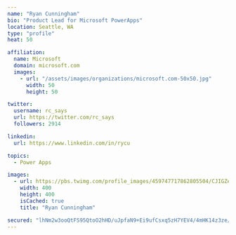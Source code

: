 ```yaml
---
name: "Ryan Cunningham"
bio: "Product Lead for Microsoft PowerApps"
location: Seattle, WA
type: "profile"
heat: 50

affiliation:
  name: Microsoft
  domain: microsoft.com
  images:
    - url: "/assets/images/organizations/microsoft.com-50x50.jpg"
      width: 50
      height: 50

twitter:
  username: rc_says
  url: https://twitter.com/rc_says
  followers: 2914

linkedin:
  url: https://www.linkedin.com/in/rycu

topics:
  - Power Apps

images:
  - url: https://pbs.twimg.com/profile_images/459747717862805504/CJIGZejd_400x400.png
    width: 400
    height: 400
    isCached: true
    title: "Ryan Cunningham"

secured: "lhNm2w3ooQtFS95QtoO2hHD/uJpfaN9+Ei9ufCsxq5zH7YEV4/4mHK14z3ze/Lor5Teojmln63CSmdDvPc8DgXVsB3f0QFKZ/QqI5orhtT5iZRUOgjYOVDLarQJgAihbwd7mYYb1ubTtwZkZKONSMtNGdoIUgtn6ulu/Z3wkMf2yHy4wp2xvn1jBzo1nEEFpaDB+YJ4caU7pQRnv1en9xl5LOS5so2V0anngaiUBlHJoaoocjUNkCgGjhcb95pJP+/TVkdTyDIHCukuXpsFyrvGevFfFg9BXZ8Jv9bn7wmSH0egCXPkMnZZtzkTiJPsRlYxr0r9xiektMSsgawrxmORAqf/F5z/eqhHosKs13vm3GDn6P/LG7MFt2HK9zczwG7PZJZf7KyRQUawdBc6H/qgU/li5jsWzjiA9a3r55sk=;2Kr7w7Rj53E4NsbSPy4Rzg=="
---
```


